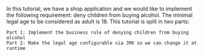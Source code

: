In this tutorial, we have a shop application and we would like to implement the following requirement: deny children from buying alcohol. The minimal legal age to be considered as adult is 18. This tutorial is split in two parts:

    Part 1: Implement the business rule of denying children from buying alcohol
    Part 2: Make the legal age configurable via JMX so we can change it at runtime
